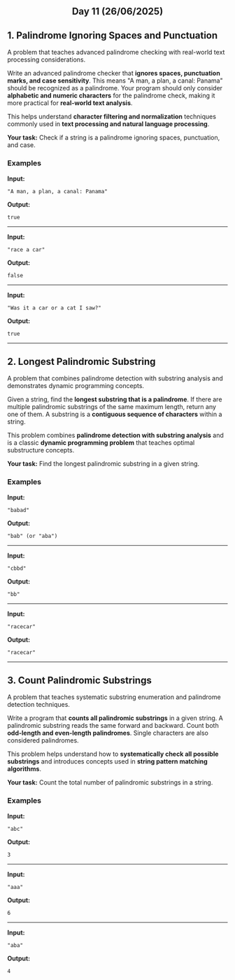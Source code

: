 <h2 align="center">Day 11 (26/06/2025)</h2>

## 1. Palindrome Ignoring Spaces and Punctuation
A problem that teaches advanced palindrome checking with real-world text processing considerations.

Write an advanced palindrome checker that **ignores spaces, punctuation marks, and case sensitivity**. This means "A man, a plan, a canal: Panama" should be recognized as a palindrome. Your program should only consider **alphabetic and numeric characters** for the palindrome check, making it more practical for **real-world text analysis**.

This helps understand **character filtering and normalization** techniques commonly used in **text processing and natural language processing**.

**Your task:** Check if a string is a palindrome ignoring spaces, punctuation, and case.

### Examples

**Input:**
```
"A man, a plan, a canal: Panama"
```
**Output:**
```
true
```

---

**Input:**
```
"race a car"
```
**Output:**
```
false
```

---

**Input:**
```
"Was it a car or a cat I saw?"
```
**Output:**
```
true
```

---

## 2. Longest Palindromic Substring
A problem that combines palindrome detection with substring analysis and demonstrates dynamic programming concepts.

Given a string, find the **longest substring that is a palindrome**. If there are multiple palindromic substrings of the same maximum length, return any one of them. A substring is a **contiguous sequence of characters** within a string.

This problem combines **palindrome detection with substring analysis** and is a classic **dynamic programming problem** that teaches optimal substructure concepts.

**Your task:** Find the longest palindromic substring in a given string.

### Examples

**Input:**
```
"babad"
```
**Output:**
```
"bab" (or "aba")
```

---

**Input:**
```
"cbbd"
```
**Output:**
```
"bb"
```

---

**Input:**
```
"racecar"
```
**Output:**
```
"racecar"
```

---

## 3. Count Palindromic Substrings
A problem that teaches systematic substring enumeration and palindrome detection techniques.

Write a program that **counts all palindromic substrings** in a given string. A palindromic substring reads the same forward and backward. Count both **odd-length and even-length palindromes**. Single characters are also considered palindromes.

This problem helps understand how to **systematically check all possible substrings** and introduces concepts used in **string pattern matching algorithms**.

**Your task:** Count the total number of palindromic substrings in a string.

### Examples

**Input:**
```
"abc"
```
**Output:**
```
3
```

---

**Input:**
```
"aaa"
```
**Output:**
```
6
```

---

**Input:**
```
"aba"
```
**Output:**
```
4
```